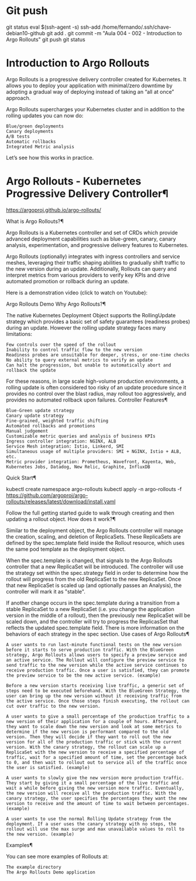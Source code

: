 

# ################################################################################################################################################################
# ################################################################################################################################################################
# ################################################################################################################################################################
# Git push

git status
eval $(ssh-agent -s)
ssh-add /home/fernando/.ssh/chave-debian10-github
git add .
git commit -m "Aula 004 - 002 - Introduction to Argo Rollouts"
git push
git status


# ################################################################################################################################################################
# ################################################################################################################################################################
# ################################################################################################################################################################
# Introduction to Argo Rollouts

Argo Rollouts is a progressive delivery controller created for Kubernetes. It allows you to deploy your application with minimal/zero downtime by adopting a gradual way of deploying instead of taking an “all at once” approach.

Argo Rollouts supercharges your Kubernetes cluster and in addition to the rolling updates you can now do:

    Blue/green deployments
    Canary deployments
    A/B tests
    Automatic rollbacks
    Integrated Metric analysis


Let’s see how this works in practice.










# ################################################################################################################################################################
# ################################################################################################################################################################
# ################################################################################################################################################################
# Argo Rollouts - Kubernetes Progressive Delivery Controller¶
<https://argoproj.github.io/argo-rollouts/>

What is Argo Rollouts?¶

Argo Rollouts is a Kubernetes controller and set of CRDs which provide advanced deployment capabilities such as blue-green, canary, canary analysis, experimentation, and progressive delivery features to Kubernetes.

Argo Rollouts (optionally) integrates with ingress controllers and service meshes, leveraging their traffic shaping abilities to gradually shift traffic to the new version during an update. Additionally, Rollouts can query and interpret metrics from various providers to verify key KPIs and drive automated promotion or rollback during an update.

Here is a demonstration video (click to watch on Youtube):

Argo Rollouts Demo
Why Argo Rollouts?¶

The native Kubernetes Deployment Object supports the RollingUpdate strategy which provides a basic set of safety guarantees (readiness probes) during an update. However the rolling update strategy faces many limitations:

    Few controls over the speed of the rollout
    Inability to control traffic flow to the new version
    Readiness probes are unsuitable for deeper, stress, or one-time checks
    No ability to query external metrics to verify an update
    Can halt the progression, but unable to automatically abort and rollback the update

For these reasons, in large scale high-volume production environments, a rolling update is often considered too risky of an update procedure since it provides no control over the blast radius, may rollout too aggressively, and provides no automated rollback upon failures.
Controller Features¶

    Blue-Green update strategy
    Canary update strategy
    Fine-grained, weighted traffic shifting
    Automated rollbacks and promotions
    Manual judgement
    Customizable metric queries and analysis of business KPIs
    Ingress controller integration: NGINX, ALB
    Service Mesh integration: Istio, Linkerd, SMI
    Simultaneous usage of multiple providers: SMI + NGINX, Istio + ALB, etc.
    Metric provider integration: Prometheus, Wavefront, Kayenta, Web, Kubernetes Jobs, Datadog, New Relic, Graphite, InfluxDB

Quick Start¶

kubectl create namespace argo-rollouts
kubectl apply -n argo-rollouts -f https://github.com/argoproj/argo-rollouts/releases/latest/download/install.yaml

Follow the full getting started guide to walk through creating and then updating a rollout object.
How does it work?¶

Similar to the deployment object, the Argo Rollouts controller will manage the creation, scaling, and deletion of ReplicaSets. These ReplicaSets are defined by the spec.template field inside the Rollout resource, which uses the same pod template as the deployment object.

When the spec.template is changed, that signals to the Argo Rollouts controller that a new ReplicaSet will be introduced. The controller will use the strategy set within the spec.strategy field in order to determine how the rollout will progress from the old ReplicaSet to the new ReplicaSet. Once that new ReplicaSet is scaled up (and optionally passes an Analysis), the controller will mark it as "stable".

If another change occurs in the spec.template during a transition from a stable ReplicaSet to a new ReplicaSet (i.e. you change the application version in the middle of a rollout), then the previously new ReplicaSet will be scaled down, and the controller will try to progress the ReplicasSet that reflects the updated spec.template field. There is more information on the behaviors of each strategy in the spec section.
Use cases of Argo Rollouts¶

    A user wants to run last-minute functional tests on the new version before it starts to serve production traffic. With the BlueGreen strategy, Argo Rollouts allows users to specify a preview service and an active service. The Rollout will configure the preview service to send traffic to the new version while the active service continues to receive production traffic. Once a user is satisfied, they can promote the preview service to be the new active service. (example)

    Before a new version starts receiving live traffic, a generic set of steps need to be executed beforehand. With the BlueGreen Strategy, the user can bring up the new version without it receiving traffic from the active service. Once those steps finish executing, the rollout can cut over traffic to the new version.

    A user wants to give a small percentage of the production traffic to a new version of their application for a couple of hours. Afterward, they want to scale down the new version and look at some metrics to determine if the new version is performant compared to the old version. Then they will decide if they want to roll out the new version for all of the production traffic or stick with the current version. With the canary strategy, the rollout can scale up a ReplicaSet with the new version to receive a specified percentage of traffic, wait for a specified amount of time, set the percentage back to 0, and then wait to rollout out to service all of the traffic once the user is satisfied. (example)

    A user wants to slowly give the new version more production traffic. They start by giving it a small percentage of the live traffic and wait a while before giving the new version more traffic. Eventually, the new version will receive all the production traffic. With the canary strategy, the user specifies the percentages they want the new version to receive and the amount of time to wait between percentages. (example)

    A user wants to use the normal Rolling Update strategy from the deployment. If a user uses the canary strategy with no steps, the rollout will use the max surge and max unavailable values to roll to the new version. (example)

Examples¶

You can see more examples of Rollouts at:

    The example directory
    The Argo Rollouts Demo application
